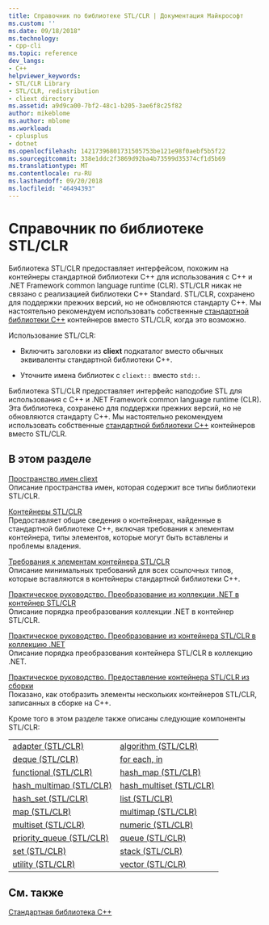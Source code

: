 ```yaml
---
title: Справочник по библиотеке STL/CLR | Документация Майкрософт
ms.custom: ''
ms.date: 09/18/2018"
ms.technology:
- cpp-cli
ms.topic: reference
dev_langs:
- C++
helpviewer_keywords:
- STL/CLR Library
- STL/CLR, redistribution
- cliext directory
ms.assetid: a9d9ca00-7bf2-48c1-b205-3ae6f8c25f82
author: mikeblome
ms.author: mblome
ms.workload:
- cplusplus
- dotnet
ms.openlocfilehash: 14217396801731505753be121e98f0aebf5b5f22
ms.sourcegitcommit: 338e1ddc2f3869d92ba4b73599d35374cf1d5b69
ms.translationtype: MT
ms.contentlocale: ru-RU
ms.lasthandoff: 09/20/2018
ms.locfileid: "46494393"
---
```

# <a name="stlclr-library-reference"></a>Справочник по библиотеке STL/CLR

Библиотека STL/CLR предоставляет интерфейсом, похожим на контейнеры стандартной библиотеки C++ для использования с C++ и .NET Framework common language runtime (CLR). STL/CLR никак не связано с реализацией библиотеки C++ Standard. STL/CLR, сохранено для поддержки прежних версий, но не обновляются стандарту C++. Мы настоятельно рекомендуем использовать собственные [стандартной библиотеки C++](../standard-library/cpp-standard-library-reference.md) контейнеров вместо STL/CLR, когда это возможно.

Использование STL/CLR:

- Включить заголовки из **cliext** подкаталог вместо обычных эквиваленты стандартной библиотеки C++.

- Уточните имена библиотек с `cliext::` вместо `std::`.

Библиотека STL/CLR предоставляет интерфейс наподобие STL для использования с C++ и .NET Framework common language runtime (CLR). Эта библиотека, сохранено для поддержки прежних версий, но не обновляются стандарту C++. Мы настоятельно рекомендуем использовать собственные [стандартной библиотеки C++](../standard-library/cpp-standard-library-reference.md) контейнеров вместо STL/CLR.

## <a name="in-this-section"></a>В этом разделе

[Пространство имен cliext](../dotnet/cliext-namespace.md)<br/>
Описание пространства имен, которая содержит все типы библиотеки STL/CLR.

[Контейнеры STL/CLR](../dotnet/stl-clr-containers.md)<br/>
Предоставляет общие сведения о контейнерах, найденные в стандартной библиотеке C++, включая требования к элементам контейнера, типы элементов, которые могут быть вставлены и проблемы владения.

[Требования к элементам контейнера STL/CLR](../dotnet/requirements-for-stl-clr-container-elements.md)<br/>
Описание минимальных требований для всех ссылочных типов, которые вставляются в контейнеры стандартной библиотеки C++.

[Практическое руководство. Преобразование из коллекции .NET в контейнер STL/CLR](../dotnet/how-to-convert-from-a-dotnet-collection-to-a-stl-clr-container.md)<br/>
Описание порядка преобразования коллекции .NET в контейнер STL/CLR.

[Практическое руководство. Преобразование из контейнера STL/CLR в коллекцию .NET](../dotnet/how-to-convert-from-a-stl-clr-container-to-a-dotnet-collection.md)<br/>
Описание порядка преобразования контейнера STL/CLR в коллекцию .NET.

[Практическое руководство. Предоставление контейнера STL/CLR из сборки](../dotnet/how-to-expose-an-stl-clr-container-from-an-assembly.md)<br/>
Показано, как отобразить элементы нескольких контейнеров STL/CLR, записанных в сборке на C++.

Кроме того в этом разделе также описаны следующие компоненты STL/CLR:

|||
|-|-|
|[adapter (STL/CLR)](../dotnet/adapter-stl-clr.md)|[algorithm (STL/CLR)](../dotnet/algorithm-stl-clr.md)|
|[deque (STL/CLR)](../dotnet/deque-stl-clr.md)|[for each, in](../dotnet/for-each-in.md)|
|[functional (STL/CLR)](../dotnet/functional-stl-clr.md)|[hash_map (STL/CLR)](../dotnet/hash-map-stl-clr.md)|
|[hash_multimap (STL/CLR)](../dotnet/hash-multimap-stl-clr.md)|[hash_multiset (STL/CLR)](../dotnet/hash-multiset-stl-clr.md)|
|[hash_set (STL/CLR)](../dotnet/hash-set-stl-clr.md)|[list (STL/CLR)](../dotnet/list-stl-clr.md)|
|[map (STL/CLR)](../dotnet/map-stl-clr.md)|[multimap (STL/CLR)](../dotnet/multimap-stl-clr.md)|
|[multiset (STL/CLR)](../dotnet/multiset-stl-clr.md)|[numeric (STL/CLR)](../dotnet/numeric-stl-clr.md)|
|[priority_queue (STL/CLR)](../dotnet/priority-queue-stl-clr.md)|[queue (STL/CLR)](../dotnet/queue-stl-clr.md)|
|[set (STL/CLR)](../dotnet/set-stl-clr.md)|[stack (STL/CLR)](../dotnet/stack-stl-clr.md)|
|[utility (STL/CLR)](../dotnet/utility-stl-clr.md)|[vector (STL/CLR)](../dotnet/vector-stl-clr.md)|

## <a name="see-also"></a>См. также

[Стандартная библиотека C++](../standard-library/cpp-standard-library-reference.md)
